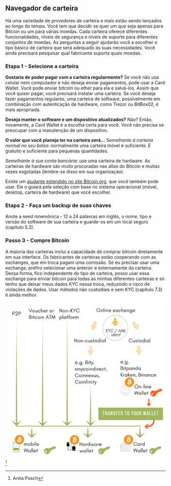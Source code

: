 ## Navegador de carteira
Há uma variedade de provedores de carteira e mais estão sendo lançados ao longo do tempo. Você tem que decidir se quer um que seja apenas para Bitcoin ou um para várias moedas. Cada carteira oferece diferentes funcionalidades, níveis de segurança e níveis de suporte para diferentes conjuntos de moedas. As perguntas a seguir ajudarão você a escolher o tipo básico de carteira que será adequado às suas necessidades. Você ainda precisará pesquisar qual fabricante suporta quais moedas.

### Etapa 1 - Selecione a carteira
**Gostaria de poder pagar com a carteira regularmente?**
Se você não usa celular nem computador e não deseja enviar pagamentos, pode usar a Card Wallet. Você pode enviar bitcoin ou ether para ela e salvá-los. Assim que você quiser pagar, você precisará instalar uma carteira. Se você deseja fazer pagamentos regulares, uma carteira de software, possivelmente em combinação com autenticação de hardware, como Trezor ou BitBox02, é mais apropriada.

**Deseja manter o software e um dispositivo atualizados?**
Não? Então, novamente, a Card Wallet é a escolha certa para você. Você não precisa se preocupar com a manutenção de um dispositivo.

**O valor que você planeja ter na carteira será...**
*Semelhante à carteira normal no seu bolso*: normalmente uma carteira móvel é suficiente. É gratuito e suficiente para pequenas quantidades.

*Semelhante à sua conta bancária*: use uma carteira de hardware. As carteiras de hardware são muito procuradas nas altas do Bitcoin e muitas vezes esgotadas (lembre-se disso em sua organização).

Existe um [ajudante estendido no site Bitcoin.org](https://bitcoin.org/en/choose-your-wallet), que você também pode usar. Ele o guiará pela seleção com base no sistema operacional (móvel, desktop, carteira de hardware) que você escolher.

### Etapa 2 - Faça um backup de suas chaves
Anote a seed mnemônica - 12 a 24 palavras em inglês, o nome, tipo e versão do software de sua carteira e guarde-os em um local seguro (capítulo 5.3).

### Passo 3 - Compre Bitcoin
A maioria das carteiras inclui a capacidade de comprar bitcoin diretamente em sua interface. Os fabricantes de carteiras estão cooperando com as exchanges, que em troca pagam uma comissão. Se eu precisar usar uma exchange, prefiro selecionar uma anterior e externamente da carteira. Dessa forma, fico independente do tipo de carteira, posso usar essa exchange para enviar bitcoin para todas as minhas diferentes carteiras e só tenho que deixar meus dados KYC nessa troca, reduzindo o risco de violações de dados. Usar métodos não custodiais e sem KYC (capítulo 7.3) é ainda melhor.

![Como obter bitcoin](assets/_Buying-methods.png) [^72]

[^72]: Anita Posch

